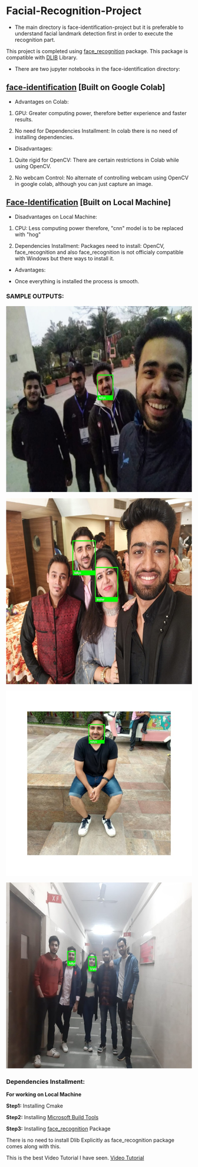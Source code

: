 # Facial-Recognition-Project

- The main directory is face-identification-project but it is preferable to understand facial landmark detection first in order to execute the recognition part.

This project is completed using [face_recognition](https://pypi.org/project/face-recognition/) package. This package is compatible with [DLIB](https://pypi.org/project/dlib/) Library.


- There are two jupyter notebooks in the face-identification directory:

## [face-identification](https://github.com/adityakalra581/Facial-Recognition-Project/blob/master/face_identification.ipynb) [Built on Google Colab]

- Advantages on Colab:

1. GPU: Greater computing power, therefore better experience and faster results.

2. No need for Dependencies Installment: In colab there is no need of installing dependencies.

- Disadvantages:

1. Quite rigid for OpenCV: There are certain restrictions in Colab while using OpenCV.

2. No webcam Control: No alternate of controlling webcam using OpenCV in google colab, although you can just capture an image.

## [Face-Identification](https://github.com/adityakalra581/Facial-Recognition-Project/blob/master/Face-Identification%20.ipynb) [Built on Local Machine]
 
- Disadvantages on Local Machine:

1. CPU: Less computing power therefore, "cnn" model is to be replaced with "hog"

2. Dependencies Installment: Packages need to install: OpenCV, face_recognition and also face_recognition is not officialy compatible with Windows but there ways to install it.

- Advantages:

-  Once everything is installed the process is smooth.

### SAMPLE OUTPUTS:

![](face-identification-project/output/output12.jpg)

![](face-identification-project/output/output5.jpg)

![](face-identification-project/output/output4.jpg)

![](face-identification-project/output/output0.jpg)

### Dependencies Installment:

**For working on Local Machine**

**Step1:** Installing Cmake

**Step2:** Installing [Microsoft Build Tools](https://visualstudio.microsoft.com/visual-cpp-build-tools/)

**Step3:** Installing [face_recognition](https://pypi.org/project/face-recognition/) Package

There is no need to install Dlib Explicitly as face_recognition package comes along with this.

This is the best Video Tutorial I have seen. 
[Video Tutorial](https://youtu.be/TC_LPpa7uj0)

